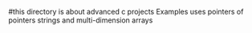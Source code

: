 #this directory is about advanced c projects
<p1> Examples uses pointers of pointers strings and multi-dimension arrays

